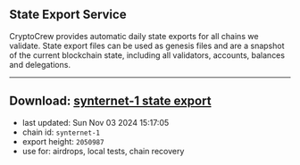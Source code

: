 ## State Export Service
CryptoCrew provides automatic daily state exports for all chains we validate. State export files can be used as genesis files and are a snapshot of the current blockchain state, including all validators, accounts, balances and delegations.

---
**Download: [synternet-1 state export](https://dl-eu2.ccvalidators.com/SERVICE/synternet/synternet-1_export_2050987.json)**
---

- last updated: Sun Nov 03 2024 15:17:05
- chain id: `synternet-1`
- export height: `2050987`
- use for: airdrops, local tests, chain recovery
